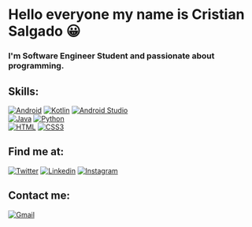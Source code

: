 # Hello everyone my name is Cristian Salgado 😀


### I'm Software Engineer Student and passionate about programming.

## Skills:
[![Android](https://img.shields.io/badge/Android-3DDC84?style=for-the-badge&logo=Android&logoColor=white&labelColor=101010)](https://github.com/Cristian-AS/Cristian-AS/blob/main)
[![Kotlin](https://img.shields.io/badge/Kotlin-7F52FF?style=for-the-badge&logo=Kotlin&logoColor=white&labelColor=101010)](https://github.com/Cristian-AS/Cristian-AS/blob/main)
[![Android Studio](https://img.shields.io/badge/AndroidStudio-3DDC84?style=for-the-badge&logo=AndroidStudio&logoColor=white&labelColor=101010)](https://github.com/Cristian-AS/Cristian-AS/blob/main)<br/>
[![Java](https://img.shields.io/badge/Java-007396?style=for-the-badge&logo=Java&logoColor=white&labelColor=101010)](https://github.com/Cristian-AS/Cristian-AS/blob/main)
[![Python](https://img.shields.io/badge/Python-3776AB?style=for-the-badge&logo=Python&logoColor=white&labelColor=101010)](https://github.com/Cristian-AS/Cristian-AS/blob/main)<br/>
[![HTML](https://img.shields.io/badge/HTML5-E34F26?style=for-the-badge&logo=HTML5&logoColor=white&labelColor=101010)](https://github.com/Cristian-AS/Cristian-AS/blob/main)
[![CSS3](https://img.shields.io/badge/CSS3-1572B6?style=for-the-badge&logo=CSS3&logoColor=white&labelColor=101010)](https://github.com/Cristian-AS/Cristian-AS/blob/main)

## Find me at:
[![Twitter](https://img.shields.io/badge/Twitter-@Cristian_A_S-1DA1F2?style=for-the-badge&logo=Twitter&logoColor=white&labelColor=101010)](https://twitter.com/Criss_A_S)
[![Linkedin](https://img.shields.io/badge/Linkedin-Cristian_Salgado-0A66C2?style=for-the-badge&logo=Linkedin&logoColor=white&labelColor=101010)](https://www.linkedin.com/in/cristian-avenda%C3%B1o-salgado-04918b20a/)
[![Instagram](https://img.shields.io/badge/Instagram-Cristian_Salgado-E4405F?style=for-the-badge&logo=Instagram&logoColor=white&labelColor=101010)](https://www.instagram.com/cristiian_salgadoo/)


## Contact me:
[![Gmail](https://img.shields.io/badge/Gmail-CristianSalgado312@Gmail.com-E4405F?style=for-the-badge&logo=Gmail&logoColor=white&labelColor=101010)](mailto:cristiansalgado312@gmail.com?subject=Hola%20Cristian%20Salgado)
